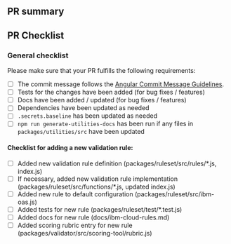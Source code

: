 ## PR summary
<!-- please include a brief summary of the changes in this PR -->


## PR Checklist

### General checklist
Please make sure that your PR fulfills the following requirements:
- [ ] The commit message follows the [Angular Commit Message Guidelines](https://github.com/angular/angular/blob/master/CONTRIBUTING.md#-commit-message-guidelines).
- [ ] Tests for the changes have been added (for bug fixes / features)
- [ ] Docs have been added / updated (for bug fixes / features)
- [ ] Dependencies have been updated as needed
- [ ] `.secrets.baseline` has been updated as needed
- [ ] `npm run generate-utilities-docs` has been run if any files in `packages/utilities/src` have been updated

#### Checklist for adding a new validation rule:
- [ ] Added new validation rule definition (packages/ruleset/src/rules/*.js, index.js)
- [ ] If necessary, added new validation rule implementation (packages/ruleset/src/functions/*.js, updated index.js)
- [ ] Added new rule to default configuration (packages/ruleset/src/ibm-oas.js)
- [ ] Added tests for new rule (packages/ruleset/test/*.test.js)
- [ ] Added docs for new rule (docs/ibm-cloud-rules.md)
- [ ] Added scoring rubric entry for new rule (packages/validator/src/scoring-tool/rubric.js)
